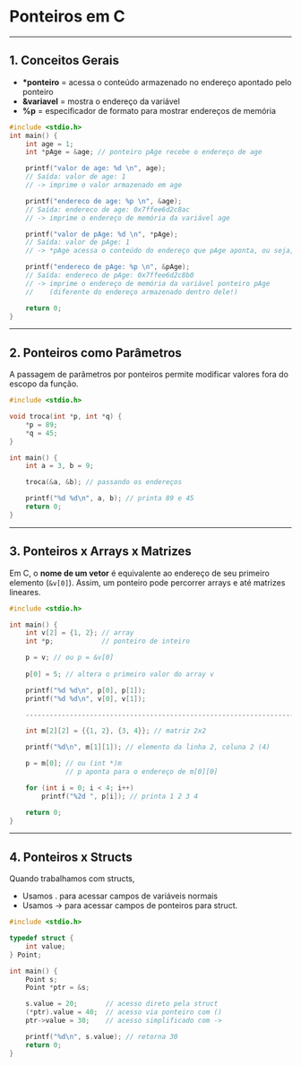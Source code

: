 # Ponteiros em C

---

## 1. Conceitos Gerais
- **\*ponteiro** = acessa o conteúdo armazenado no endereço apontado pelo ponteiro
- **&variavel** = mostra o endereço da variável
- **%p** = especificador de formato para mostrar endereços de memória


```c title="Exemplo:"
#include <stdio.h>
int main() {
    int age = 1;
    int *pAge = &age; // ponteiro pAge recebe o endereço de age

    printf("valor de age: %d \n", age);       
    // Saída: valor de age: 1
    // -> imprime o valor armazenado em age

    printf("endereco de age: %p \n", &age);   
    // Saída: endereco de age: 0x7ffee6d2c8ac
    // -> imprime o endereço de memória da variável age

    printf("valor de pAge: %d \n", *pAge);    
    // Saída: valor de pAge: 1
    // -> *pAge acessa o conteúdo do endereço que pAge aponta, ou seja, o valor de age

    printf("endereco de pAge: %p \n", &pAge); 
    // Saída: endereco de pAge: 0x7ffee6d2c8b0
    // -> imprime o endereço de memória da variável ponteiro pAge 
    //    (diferente do endereço armazenado dentro dele!)

    return 0;
}

```

---
## 2. Ponteiros como Parâmetros

A passagem de parâmetros por ponteiros permite modificar valores fora do escopo da função.

```c title="Exemplo:"
#include <stdio.h>

void troca(int *p, int *q) { 
    *p = 89;
    *q = 45;
}

int main() {
    int a = 3, b = 9;

    troca(&a, &b); // passando os endereços

    printf("%d %d\n", a, b); // printa 89 e 45
    return 0;
}
```

---

## 3. Ponteiros x Arrays x Matrizes

Em C, o **nome de um vetor** é equivalente ao endereço de seu primeiro elemento (`&v[0]`). Assim, um ponteiro pode percorrer arrays e até matrizes lineares.

```c title="Exemplo:"
#include <stdio.h>

int main() {
    int v[2] = {1, 2}; // array
    int *p;            // ponteiro de inteiro

    p = v; // ou p = &v[0]
    
    p[0] = 5; // altera o primeiro valor do array v

    printf("%d %d\n", p[0], p[1]); 
    printf("%d %d\n", v[0], v[1]); 

    --------------------------------------------------------------------------

    int m[2][2] = {{1, 2}, {3, 4}}; // matriz 2x2

    printf("%d\n", m[1][1]); // elemento da linha 2, coluna 2 (4)

    p = m[0]; // ou (int *)m
              // p aponta para o endereço de m[0][0]

    for (int i = 0; i < 4; i++)
        printf("%2d ", p[i]); // printa 1 2 3 4

    return 0;
}
```

---

## 4. Ponteiros x Structs
Quando trabalhamos com structs, 

- Usamos . para acessar campos de variáveis normais 
- Usamos -> para acessar campos de ponteiros para struct.

```c title="Exemplo:"
#include <stdio.h>

typedef struct {
    int value;
} Point;

int main() {
    Point s;
    Point *ptr = &s;

    s.value = 20;       // acesso direto pela struct
    (*ptr).value = 40;  // acesso via ponteiro com ()
    ptr->value = 30;    // acesso simplificado com ->

    printf("%d\n", s.value); // retorna 30
    return 0;
}
```